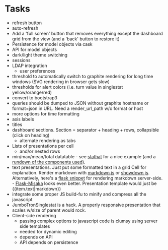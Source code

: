 # Tasks

- refresh button
- auto-refresh
- Add a 'full screen' button that removes everything except the
  dashboard grid from the view (and a 'back' button to restore it)
- Persistence for model objects via cask
- API for model objects
- dark/light theme switching
- sessions
- LDAP integration
  - user preferences
- threshold to automatically switch to graphite rendering for long
  time windows (SVG rendering in browser gets slow)
- thresholds for alert colors (i.e. turn value in singlestat yellow/orange/red)
- convert to bootstrap3
- queries should be dumped to JSON without graphite hostname or
  format=json in URL. Need a render_url_path w/o format or host
- more options for time formatting
- axis labels
- titles
- dashboard sections. Section = separator + heading + rows, collapsible (click on heading)
  - alternate rendering as tabs
- Lists of presentations per cell
  - and/or nested rows
- min/max/mean/total datatable - see
  [stathat](http://blog.stathat.com/2014/04/09/web-app-interface-changes-stats.html)
  for a nice example (and a
  [rundown of the components used](http://blog.stathat.com/2014/04/10/whats-powering-the-new-web-interface.html)).
- text presentations. Just put some formatted text in a grid Cell for
  explanation. Render markdown with
  [markdown.js](https://github.com/evilstreak/markdown-js) or
  [showdown.js](https://github.com/coreyti/showdown). Alternatively,
  here's a [flask snippet](http://flask.pocoo.org/snippets/19/) for
  rendering markdown server-side.
      - [Flask-Misaka](https://flask-misaka.readthedocs.org/en/latest/)
        looks even better. Presentation template would just be
        {{item.text|markdown}}
- integrate some proper JS build-fu to minify and compress all the javascript
- JumboTronSinglestat is a hack. A properly responsive presentation
  that scales w/size of parent would rock.
- Client-side rendering
  - passing complex options to javascript code is clumsy using server side templates
  - needed for dynamic editing
  - depends on API
  - API depends on persistence
